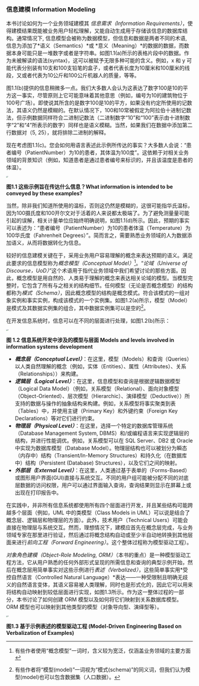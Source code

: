 ### 信息建模 Information Modeling

本书讨论如何为一个业务领域建模其 *信息需求（Information Requirements）*，使得建模结果既能被业务用户轻松理解，又能自动生成用于存储该信息的数据库结构。通常情况下, 信息模型会被称为数据模型，但信息和数据是两者不同的术语, 信息为添加了*语义（Semantics）*或 *意义（Meaning）*的数据的数据，而数据本身可能只是一堆数字或者是字符串。如图1.1(a)所示的表格片段中的数据。作为未被解读的语法(syntax)，这可以被赋予无限多种可能的含义。例如，x 和 y 可能代表分别装有10支和100支铅笔的盒子，或者代表长度为10厘米和100厘米的线段，又或者代表为10公斤和100公斤机器人的质量，等等。

图1.1(b)提供的信息稍微多一点。我们大多数人会认为这表达了数字100是10的平方这一事实，尽管原则上它可能意味着其他意思（例如，编号为10的建筑物位于100号广场）。即使说其所含的是数字100是10的平方，如果没有约定所使用的记数法，其语义仍然是模糊的。在默认情况下，100和10常被假定为阿拉伯十进制记数法，但示例数据同样符合二进制记数法（二进制数字“10”和“100”表示由十进制数字“2”和“4”所表示的数字）同样也是语义模糊。当然，如果我们在数据中添加第二行数据对（5, 25），就将排除二进制的解释。

现在考虑图1.1(c)。您会如何用语言表述此示例所传达的事实？大多数人会说：“患者编号（PatientNumber）为10的患者，其体温为100度”。这依赖于对相关业务领域的背景知识（例如，知道患者是通过患者编号来标识的，并且该温度是患者的体温）。

<img src="https://raw.gitmirror.com/Leamon-Lee/orm-learning/refs/heads/master/captures/Data/1-信息建模/1.png" alt="1" style="zoom: 25%;" />

**图1.1 这些示例旨在传达什么信息？What information is intended to be conveyed by these examples?**

当然，除非我们知道所使用的温标，否则这仍然是模糊的，这很可能指华氏温标，因为100摄氏度和100开尔文对于活着的人来说都太极端了。为了避免测量量可能引起的误解，相关计量单位应始终明确说明，如图1.1(d)所示。因此，预期的事实可以表述为：“患者编号（PatientNumber）为10的患者体温（Temperature）为100华氏度（Fahrenheit Degrees）”。简而言之，需要熟悉业务领域的人为数据添加语义，从而将数据转化为信息。

较好的信息建模关键在于，采用业务用户容易理解的概念来表达预期的语义。满足此要求的信息模型称为*概念模型（Conceptual Model）*[^1]。“*论域（Universe of Discourse，UoD）*”这个术语用于指代业务领域中我们希望讨论的那些方面。因此，概念模型是用自然的、人类易于理解的概念来表达相关论域的模型。当模型完整时，它包含了所有与之相关的结构细节。任何模型（无论是否概念模型）的结构都称为*模式（Schema）*，因此概念模型的结构是概念模式。符合该模式的一组对象实例和事实实例，构成该模式的一个实例集。如图1.2(a)所示，模型（Model）是模式及其数据实例集的组合，其中数据实例集可以是空的[^2]。

在开发信息系统时，信息可以在不同的层面进行处理，如图1.2(b)所示：

<img src="https://raw.gitmirror.com/Leamon-Lee/orm-learning/refs/heads/master/captures/Data/1-信息建模/2.png" alt="2" style="zoom:25%;" />

**图 1.2 信息系统开发中涉及的模型与层面 Models and levels involved in information systems development**

- ***概念层（Conceptual Level）***：在这里，模型（Models）和查询（Queries）以人类自然理解的概念（例如，实体（Entities）、属性（Attributes）、关系（Relationships））来构建。
- ***逻辑层（Logical Level）***：在这里，信息模型和查询是根据逻辑数据模型（Logical Data Model）（例如，关系模型（Relational）、面向对象模型（Object-Oriented）、层次模型（Hierarchic）、演绎模型（Deductive））所支持的数据与操作的抽象结构来构建。例如，关系模型将事实聚类到表（Tables）中，并使用主键（Primary Key）和外键约束（Foreign Key Declarations）等对它们进行约束。
- ***物理层（Physical Level）***：在这里，选择一个特定的数据库管理系统（Database Management System, DBMS）和/或编程语言来实现逻辑层的结构，并进行性能调优。例如，关系模型可以在 SQL Server、DB2 或 Oracle 中实现为数据库模型（Database Model）。物理层结构也可以被划分为瞬态（内存中）结构（Transient/In-Memory Structures）和持久化（在数据库中）结构（Persistent (Database) Structures），以及它们之间的映射。
- ***外部层（External Level）***：在这里，人类通过基于表单的（Forms-Based）或图形用户界面(GUI)直接与系统交互。不同的用户组可能被分配不同的对底层数据的访问权限，用户可以通过界面输入查询，查询结果则显示在屏幕上或出现在打印报告中。

在实践中，并非所有信息系统都使用所有四个层面进行开发，并且某些结构可能跨越多个层面（例如，UML 中的类模型（Class Models in UML）可以说是结合了概念层、逻辑层和物理层的方面）。此外，技术用户（Technical Users）可能会直接在物理层与系统交互。然而，理想情况下，建模应首先在概念层完成，与业务领域专家在那里进行验证，然后通过将概念结构自动或至少半自动地转换到其他层面来进行*前向工程（Forward Engineering）*。这个整体过程称为模型驱动工程）。

*对象角色建模（Object-Role Modeling, ORM）*（本书的重点）是一种模型驱动工程方法，它从用户熟悉的任何外部形式呈现的所需信息和查询的典型示例开始，然后在概念层用简单事实对这些示例进行*表述（Verbalized）*，这些简单事实用*受控自然语言（Controlled Natural Language）*表达——一种受限制且明确无歧义的自然语言变体，其语义容易被人类理解，同时也是形式化的，因此它可以用来将结构自动映射到较低层面进行实现，如图1.3所示。作为这一整体过程的一部分，本书讨论了如何创建 ORM 模型以及如何将它们映射到关系数据库模型。ORM 模型也可以映射到其他类型的模型（对象导向型、演绎型等）。

<img src="https://raw.gitmirror.com/Leamon-Lee/orm-learning/refs/heads/master/captures/Data/1-信息建模/3.png" alt="3" style="zoom:25%;" />

**图1.3 基于示例表述的模型驱动工程 (Model-Driven Engineering Based on Verbalization of Examples)**

[^1]: 有些作者使用“概念模型”一词时，含义较为宽泛，仅涵盖业务领域的主要方面
[^2]: 有些作者将“模型(model)”一词视为“模式(schema)”的同义词，但我们认为模型(model)也可以包含数据集（人口数据）。
